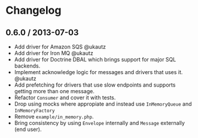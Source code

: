 Changelog
=========

0.6.0 / 2013-07-03
------------------

 * Add driver for Amazon SQS @ukautz
 * Add driver for Iron MQ @ukautz
 * Add driver for Doctrine DBAL which brings support for major SQL backends.
 * Implement acknowledge logic for messages and drivers that uses it. @ukautz
 * Add prefetching for drivers that use slow endpoints and supports getting more than one message.
 * Refactor `Consumer` and cover it with tests.
 * Drop using mocks where appropiate and instead use `InMemoryQueue` and `InMemoryFactory`
 * Remove `example/in_memory.php`.
 * Bring consistency by using `Envelope` internally and `Message` externally (end user).
